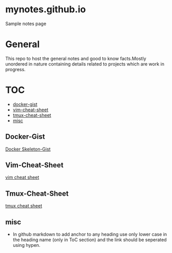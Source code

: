 # mynotes.github.io
Sample notes page
# General
This repo to host the general notes and good to know facts.Mostly unordered in nature containing details related to projects which are work in progress.

TOC
=======

  * [docker-gist](#docker-gist)
  * [vim-cheat-sheet](#vim-cheat-sheet)
  * [tmux-cheat-sheet](#tmux-cheat-sheet)
  * [misc](#misc)

 Docker-Gist
 ----
[Docker Skeleton-Gist][mygitgistdockerfile]

 Vim-Cheat-Sheet
 -------
[vim cheat sheet][vimcheatsheet]

Tmux-Cheat-Sheet
----
[tmux cheat sheet][tmuxcheatsheet]

misc
-----
- In github markdown to add anchor to any heading use only lower case in the heading name (only in ToC section) and the link should be seperated using hypen.






















[mygitgistdockerfile]:https://gist.github.com/ehrktia/08527e17aff1d08df47fbb6305cba74a
[vimcheatsheet]:https://vim.rtorr.com
[tmuxcheatsheet]:https://tmuxcheatsheet.com
